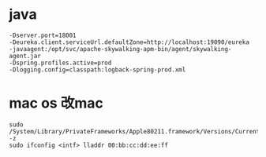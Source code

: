 # java
    -Dserver.port=18001
    -Deureka.client.serviceUrl.defaultZone=http://localhost:19090/eureka
    -javaagent:/opt/svc/apache-skywalking-apm-bin/agent/skywalking-agent.jar
    -Dspring.profiles.active=prod
    -Dlogging.config=classpath:logback-spring-prod.xml
# mac os 改mac
    sudo /System/Library/PrivateFrameworks/Apple80211.framework/Versions/Current/Resources/airport -z
    sudo ifconfig <intf> lladdr 00:bb:cc:dd:ee:ff 